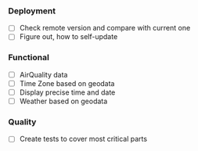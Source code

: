 ### Deployment

* [ ] Check remote version and compare with current one
* [ ] Figure out, how to self-update

### Functional

* [ ] AirQuality data
* [ ] Time Zone based on geodata
* [ ] Display precise time and date
* [ ] Weather based on geodata

### Quality
* [ ] Create tests to cover most critical parts
